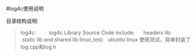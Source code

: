 #log4c使用说明

目录结构说明:
> log4c:   &nbsp; &nbsp; &nbsp; &nbsp; log4c Library Source Code 
> include: &nbsp; &nbsp; &nbsp;headers 
> lib: &nbsp; &nbsp; &nbsp; &nbsp; &nbsp; &nbsp; &nbsp;static lib and shared lib 
> linux_test:  &nbsp; ubuntu linux 使用测试，简单封装了log.cpp和log.h
